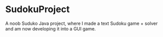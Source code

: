 # SudokuProject
A noob Suduko Java project, where I made a text Sudoku game + solver and am now developing it into a GUI game.
